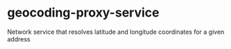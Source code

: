 # geocoding-proxy-service
Network service that resolves latitude and longitude coordinates for a given address
